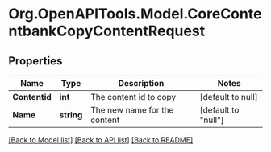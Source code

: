 # Org.OpenAPITools.Model.CoreContentbankCopyContentRequest

## Properties

Name | Type | Description | Notes
------------ | ------------- | ------------- | -------------
**Contentid** | **int** | The content id to copy | [default to null]
**Name** | **string** | The new name for the content | [default to "null"]

[[Back to Model list]](../README.md#documentation-for-models) [[Back to API list]](../README.md#documentation-for-api-endpoints) [[Back to README]](../README.md)

